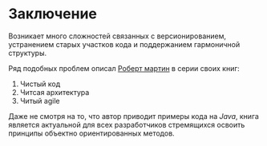 # Заключение


Возникает много сложностей связанных с версионированием, устранением старых участков кода и поддержанием гармоничной структуры.

Ряд подобных проблем описал [Роберт мартин](https://ru.wikipedia.org/wiki/Мартин,_Роберт_(инженер)) в серии своих книг:

1. Чистый код
2. Читсая архитектура
3. Читый agile

Даже не смотря на то, что автор приводит примеры кода на *Java*, книга является актуальной для всех разработчиков стремящихся освоить принципы объектно ориентированных методов.
